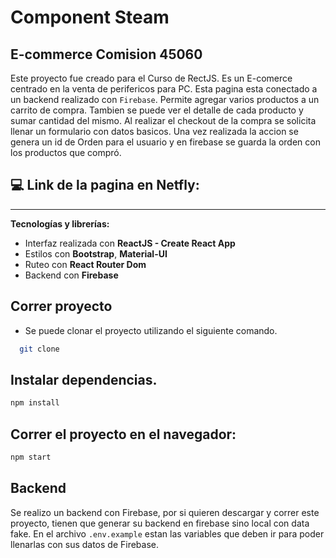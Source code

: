# Component Steam

## E-commerce Comision 45060

Este proyecto fue creado para el Curso de RectJS. Es un E-comerce centrado en la venta de perifericos para PC.
Esta pagina esta conectado a un backend realizado con `Firebase`.
Permite agregar varios productos a un carrito de compra. Tambien se puede ver el detalle de cada producto y sumar cantidad del mismo.
Al realizar el checkout de la compra se solicita llenar un formulario con datos basicos. Una vez realizada la accion se genera un id de Orden para el usuario y en firebase se guarda la orden con los productos que compró.

## :computer: Link de la pagina en Netfly:
****

**Tecnologías y librerías:**
- Interfaz realizada con **ReactJS - Create React App**
- Estilos con **Bootstrap**, **Material-UI**
- Ruteo con **React Router Dom**
- Backend con **Firebase**


## Correr proyecto
- Se puede clonar el proyecto utilizando el siguiente comando.
```bash
  git clone
```
## Instalar dependencias.
```bash
npm install
```

## Correr el proyecto en el navegador:
```bash
npm start
```
## Backend

Se realizo un backend con Firebase, por si quieren descargar y correr este proyecto, tienen que generar su backend en firebase sino local con data fake.
En el archivo `.env.example` estan las variables que deben ir para poder llenarlas con sus datos de Firebase.
